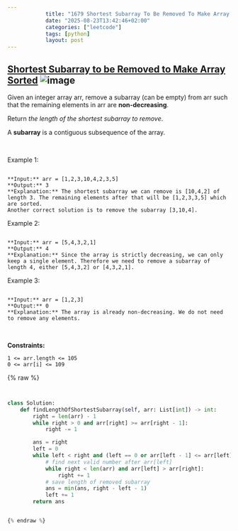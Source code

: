 ```yaml
---
            title: "1679 Shortest Subarray To Be Removed To Make Array Sorted"
            date: "2025-08-23T13:42:46+02:00"
            categories: ["leetcode"]
            tags: [python]
            layout: post
---
```

            
## [Shortest Subarray to be Removed to Make Array Sorted](https://leetcode.com/problems/shortest-subarray-to-be-removed-to-make-array-sorted) ![image](https://img.shields.io/badge/Difficulty-Medium-orange)

Given an integer array arr, remove a subarray (can be empty) from arr such that the remaining elements in arr are **non-decreasing**.

Return *the length of the shortest subarray to remove*.

A **subarray** is a contiguous subsequence of the array.

 

Example 1:

```

**Input:** arr = [1,2,3,10,4,2,3,5]
**Output:** 3
**Explanation:** The shortest subarray we can remove is [10,4,2] of length 3. The remaining elements after that will be [1,2,3,3,5] which are sorted.
Another correct solution is to remove the subarray [3,10,4].

```

Example 2:

```

**Input:** arr = [5,4,3,2,1]
**Output:** 4
**Explanation:** Since the array is strictly decreasing, we can only keep a single element. Therefore we need to remove a subarray of length 4, either [5,4,3,2] or [4,3,2,1].

```

Example 3:

```

**Input:** arr = [1,2,3]
**Output:** 0
**Explanation:** The array is already non-decreasing. We do not need to remove any elements.

```

 

**Constraints:**

	1 <= arr.length <= 105
	0 <= arr[i] <= 109

{% raw %}


```python


class Solution:
    def findLengthOfShortestSubarray(self, arr: List[int]) -> int:
        right = len(arr) - 1
        while right > 0 and arr[right] >= arr[right - 1]:
            right -= 1

        ans = right
        left = 0
        while left < right and (left == 0 or arr[left - 1] <= arr[left]):
            # find next valid number after arr[left]
            while right < len(arr) and arr[left] > arr[right]:
                right += 1
            # save length of removed subarray
            ans = min(ans, right - left - 1)
            left += 1
        return ans


{% endraw %}
```

